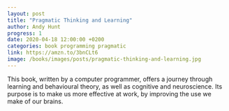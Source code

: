 ```yaml
---
layout: post
title: "Pragmatic Thinking and Learning"
author: Andy Hunt
progress: 1
date: 2020-04-18 12:00:00 +0200
categories: book programming pragmatic
link: https://amzn.to/3bnCLt6
image: /books/images/posts/pragmatic-thinking-and-learning.jpg
---
```


This book, written by a computer programmer, offers a journey through learning and behavioural theory, as well as cognitive and neuroscience. Its purpose is to make us more effective at work, by improving the use we make of our brains.
